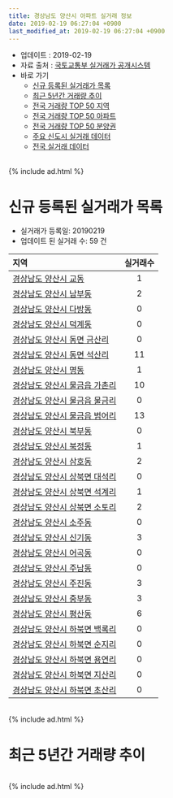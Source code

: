 ```yaml
---
title: 경상남도 양산시 아파트 실거래 정보
date: 2019-02-19 06:27:04 +0900
last_modified_at: 2019-02-19 06:27:04 +0900
---
```


* 업데이트 : 2019-02-19
* 자료 출처 : [국토교통부 실거래가 공개시스템](http://rt.molit.go.kr)
* 바로 가기
    * [신규 등록된 실거래가 목록](#신규-등록된-실거래가-목록)
    * [최근 5년간 거래량 추이](#최근-5년간-거래량-추이)
    * [전국 거래량 TOP 50 지역](https://ayogom.github.io/apt-trade-info/최근-3개월-전국에서-가장-거래가-많이-발생한-지역)
    * [전국 거래량 TOP 50 아파트](https://ayogom.github.io/apt-trade-info/최근-3개월-전국에서-가장-거래가-많이-발생한-아파트)
    * [전국 거래량 TOP 50 분양권](https://ayogom.github.io/apt-trade-info/최근-3개월-전국에서-가장-거래가-많이-발생한-분양권)
    * [주요 신도시 실거래 데이터](https://ayogom.github.io/apt-trade-info/주요-신도시)
    * [전국 실거래 데이터](https://ayogom.github.io/apt-trade-info/전국)

<br>
{% include ad.html %}
<br>

# 신규 등록된 실거래가 목록
* 실거래가 등록일: 20190219
* 업데이트 된 실거래 수: 59 건


|지역|실거래수|
|:---|:---:|
|[경상남도 양산시 교동](https://ayogom.github.io/apt-trade-info/경상남도-양산시-교동)|1|
|[경상남도 양산시 남부동](https://ayogom.github.io/apt-trade-info/경상남도-양산시-남부동)|2|
|[경상남도 양산시 다방동](https://ayogom.github.io/apt-trade-info/경상남도-양산시-다방동)|0|
|[경상남도 양산시 덕계동](https://ayogom.github.io/apt-trade-info/경상남도-양산시-덕계동)|0|
|[경상남도 양산시 동면 금산리](https://ayogom.github.io/apt-trade-info/경상남도-양산시-동면-금산리)|0|
|[경상남도 양산시 동면 석산리](https://ayogom.github.io/apt-trade-info/경상남도-양산시-동면-석산리)|11|
|[경상남도 양산시 명동](https://ayogom.github.io/apt-trade-info/경상남도-양산시-명동)|1|
|[경상남도 양산시 물금읍 가촌리](https://ayogom.github.io/apt-trade-info/경상남도-양산시-물금읍-가촌리)|10|
|[경상남도 양산시 물금읍 물금리](https://ayogom.github.io/apt-trade-info/경상남도-양산시-물금읍-물금리)|0|
|[경상남도 양산시 물금읍 범어리](https://ayogom.github.io/apt-trade-info/경상남도-양산시-물금읍-범어리)|13|
|[경상남도 양산시 북부동](https://ayogom.github.io/apt-trade-info/경상남도-양산시-북부동)|0|
|[경상남도 양산시 북정동](https://ayogom.github.io/apt-trade-info/경상남도-양산시-북정동)|1|
|[경상남도 양산시 삼호동](https://ayogom.github.io/apt-trade-info/경상남도-양산시-삼호동)|2|
|[경상남도 양산시 상북면 대석리](https://ayogom.github.io/apt-trade-info/경상남도-양산시-상북면-대석리)|0|
|[경상남도 양산시 상북면 석계리](https://ayogom.github.io/apt-trade-info/경상남도-양산시-상북면-석계리)|1|
|[경상남도 양산시 상북면 소토리](https://ayogom.github.io/apt-trade-info/경상남도-양산시-상북면-소토리)|2|
|[경상남도 양산시 소주동](https://ayogom.github.io/apt-trade-info/경상남도-양산시-소주동)|0|
|[경상남도 양산시 신기동](https://ayogom.github.io/apt-trade-info/경상남도-양산시-신기동)|3|
|[경상남도 양산시 어곡동](https://ayogom.github.io/apt-trade-info/경상남도-양산시-어곡동)|0|
|[경상남도 양산시 주남동](https://ayogom.github.io/apt-trade-info/경상남도-양산시-주남동)|0|
|[경상남도 양산시 주진동](https://ayogom.github.io/apt-trade-info/경상남도-양산시-주진동)|3|
|[경상남도 양산시 중부동](https://ayogom.github.io/apt-trade-info/경상남도-양산시-중부동)|3|
|[경상남도 양산시 평산동](https://ayogom.github.io/apt-trade-info/경상남도-양산시-평산동)|6|
|[경상남도 양산시 하북면 백록리](https://ayogom.github.io/apt-trade-info/경상남도-양산시-하북면-백록리)|0|
|[경상남도 양산시 하북면 순지리](https://ayogom.github.io/apt-trade-info/경상남도-양산시-하북면-순지리)|0|
|[경상남도 양산시 하북면 용연리](https://ayogom.github.io/apt-trade-info/경상남도-양산시-하북면-용연리)|0|
|[경상남도 양산시 하북면 지산리](https://ayogom.github.io/apt-trade-info/경상남도-양산시-하북면-지산리)|0|
|[경상남도 양산시 하북면 초산리](https://ayogom.github.io/apt-trade-info/경상남도-양산시-하북면-초산리)|0|


<br>
{% include ad.html %}
<br>

# 최근 5년간 거래량 추이


<div style="width:100%;">
    <canvas id="deal_progress" height="200"></canvas>
</div>

<script>
new Chart(document.getElementById("deal_progress"), {
    type: 'line',
    data: {
        labels: ['201402','201403','201404','201405','201406','201407','201408','201409','201410','201411','201412','201501','201502','201503','201504','201505','201506','201507','201508','201509','201510','201511','201512','201601','201602','201603','201604','201605','201606','201607','201608','201609','201610','201611','201612','201701','201702','201703','201704','201705','201706','201707','201708','201709','201710','201711','201712','201801','201802','201803','201804','201805','201806','201807','201808','201809','201810','201811','201812','201901','201902'],
        datasets: [{
            label: '매매',
            pointRadius: 1,
            data: [472, 569, 543, 453, 519, 467, 545, 707, 752, 605, 511, 683, 619, 1011, 840, 627, 595, 607, 466, 551, 766, 622, 423, 392, 370, 593, 506, 441, 517, 554, 648, 671, 793, 643, 411, 330, 456, 570, 439, 516, 525, 429, 409, 372, 344, 401, 285, 546, 454, 661, 462, 435, 350, 352, 335, 322, 427, 348, 253, 262, 63],
            borderColor: "rgba(255, 201, 14, 1)",
            backgroundColor: "rgba(255, 201, 14, 0.5)",
            fill: false,
            lineTension: 0
        },{
            label: '전월세',
            pointRadius: 1,
            data: [356, 364, 385, 382, 378, 349, 368, 362, 418, 358, 344, 365, 293, 405, 327, 320, 353, 342, 317, 327, 387, 349, 347, 347, 352, 412, 503, 400, 439, 381, 419, 418, 477, 377, 455, 394, 441, 480, 393, 398, 472, 509, 571, 605, 501, 529, 417, 510, 407, 524, 507, 473, 395, 524, 420, 412, 431, 379, 382, 391, 129],
            borderColor: "rgba(0, 141, 185, 1)",
            backgroundColor: "rgba(0, 141, 185, 0.5)",
            fill: false,
            lineTension: 0
        }
        ]
    },
    options: {
        responsive: true,
        title: {
            display: false
        },
        tooltips: {
            mode: 'index',
            intersect: false
        },
        hover: {
            mode: 'nearest',
            intersect: true
        },
        scales: {
            xAxes: [{
                display: true,
                scaleLabel: {
                    display: true,
                    labelString: '년/월'
                }
            }],
            yAxes: [{
                display: true,
                ticks: {
                    suggestedMin: 0,
                },
                scaleLabel: {
                    display: true,
                    labelString: '실거래 수'
                }
            }]
        }
    }
});

</script>


<br>
{% include ad.html %}
<br>

